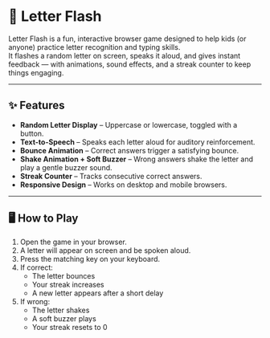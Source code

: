 # 🎯 Letter Flash

Letter Flash is a fun, interactive browser game designed to help kids (or anyone) practice letter recognition and typing skills.  
It flashes a random letter on screen, speaks it aloud, and gives instant feedback — with animations, sound effects, and a streak counter to keep things engaging.

---

## ✨ Features

- **Random Letter Display** – Uppercase or lowercase, toggled with a button.
- **Text-to-Speech** – Speaks each letter aloud for auditory reinforcement.
- **Bounce Animation** – Correct answers trigger a satisfying bounce.
- **Shake Animation + Soft Buzzer** – Wrong answers shake the letter and play a gentle buzzer sound.
- **Streak Counter** – Tracks consecutive correct answers.
- **Responsive Design** – Works on desktop and mobile browsers.

---

## 🖥️ How to Play

1. Open the game in your browser.
2. A letter will appear on screen and be spoken aloud.
3. Press the matching key on your keyboard.
4. If correct:
   - The letter bounces
   - Your streak increases
   - A new letter appears after a short delay
5. If wrong:
   - The letter shakes
   - A soft buzzer plays
   - Your streak resets to 0

